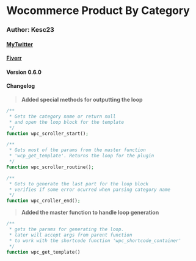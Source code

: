 # Wocommerce Product By Category #

### Author: Kesc23 ###

#### [MyTwitter](https://twitter.com/kevin_esc23) ####
#### [Fiverr](https://fiverr.com/kesc23) ####

#### Version 0.6.0 ####
#### Changelog ####

> **Added special methods for outputting the loop**

```Php
/**
 * Gets the category name or return null
 * and open the loop block for the template
 */
function wpc_scroller_start();

/**
 * Gets most of the params from the master function
 * 'wcp_get_template'. Returns the loop for the plugin
 */
Function wpc_scroller_routine();

/**
 * Gets to generate the last part for the loop block
 * verifies if some error ocurred when parsing category name
 */    
function wpc_croller_end();

```

> **Added the master function to handle loop generation**

```php
/**
 * gets the params for generating the loop.
 * later will accept args from parent function
 * to work with the shortcode function 'wpc_shortcode_container'
 */
function wpc_get_template()
